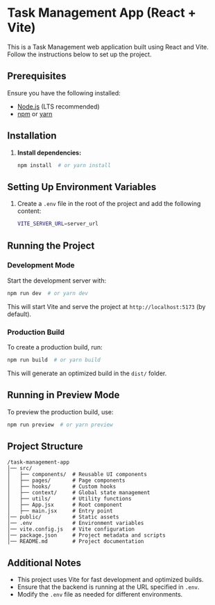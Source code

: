 # Task Management App (React + Vite)

This is a Task Management web application built using React and Vite. Follow the instructions below to set up the project.

## Prerequisites

Ensure you have the following installed:

- [Node.js](https://nodejs.org/) (LTS recommended)
- [npm](https://www.npmjs.com/) or [yarn](https://yarnpkg.com/)

## Installation

1. **Install dependencies:**
   ```sh
   npm install  # or yarn install
   ```

## Setting Up Environment Variables

1. Create a `.env` file in the root of the project and add the following content:
   ```sh
   VITE_SERVER_URL=server_url
   ```

## Running the Project

### Development Mode

Start the development server with:
   ```sh
   npm run dev  # or yarn dev
   ```

This will start Vite and serve the project at `http://localhost:5173` (by default).

### Production Build

To create a production build, run:
   ```sh
   npm run build  # or yarn build
   ```

This will generate an optimized build in the `dist/` folder.

## Running in Preview Mode

To preview the production build, use:
   ```sh
   npm run preview  # or yarn preview
   ```

## Project Structure

```
/task-management-app
│── src/
│   ├── components/  # Reusable UI components
│   ├── pages/       # Page components
│   ├── hooks/       # Custom hooks
│   ├── context/     # Global state management
│   ├── utils/       # Utility functions
│   ├── App.jsx      # Root component
│   ├── main.jsx     # Entry point
│── public/          # Static assets
│── .env             # Environment variables
│── vite.config.js   # Vite configuration
│── package.json     # Project metadata and scripts
│── README.md        # Project documentation
```

## Additional Notes

- This project uses Vite for fast development and optimized builds.
- Ensure that the backend is running at the URL specified in `.env`.
- Modify the `.env` file as needed for different environments.




